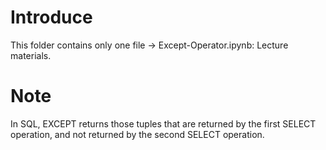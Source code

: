 # Introduce
This folder contains only one file -> Except-Operator.ipynb: Lecture materials.
# Note
In SQL, EXCEPT returns those tuples that are returned by the first SELECT operation, and not returned by the second SELECT operation.
